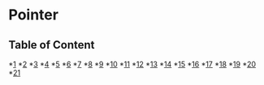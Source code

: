 # Pointer
## Table of Content
   *[1](https://github.com/LongY0529/C-programming/blob/master/C%20programming%20language%20fourth%20edition/8.%20Pointer/Exercise%201.c)
   *[2](https://github.com/LongY0529/C-programming/blob/master/C%20programming%20language%20fourth%20edition/8.%20Pointer/Exercise%202.c)
   *[3]()
   *[4]()
   *[5]()
   *[6]()
   *[7]()
   *[8]()
   *[9]()
   *[10]()
   *[11]()
   *[12]()
   *[13]()
   *[14]()
   *[15]()
   *[16]()
   *[17]()
   *[18]()
   *[19]()
   *[20]()
   *[21]()
  
